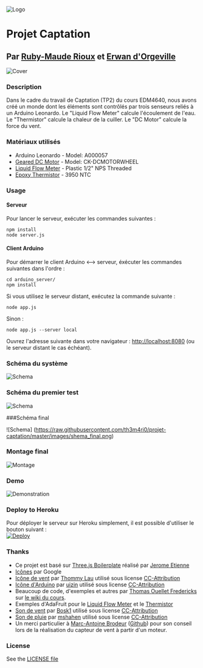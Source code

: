![Logo](https://raw.githubusercontent.com/th3m4ri0/projet-captation/master/images/logo.png)
# Projet Captation
## Par [Ruby-Maude Rioux](http://ca.linkedin.com/pub/ruby-maude-rioux/5a/3b9/b5a) et [Erwan d'Orgeville](http://erwandorgeville.com)

![Cover](https://raw.githubusercontent.com/th3m4ri0/projet-captation/master/images/cover.jpg)

### Description

Dans le cadre du travail de Captation (TP2) du cours EDM4640, nous avons créé un monde dont les éléments sont contrôlés par trois senseurs reliés à un Arduino Leonardo. Le "Liquid Flow Meter" calcule l'écoulement de l'eau. Le "Thermistor" calcule la chaleur de la cuiller. Le "DC Motor" calcule la force du vent.

### Matériaux utilisés
- Arduino Leonardo - Model: A000057
- [Geared DC Motor](http://www.spikenzielabs.com/Catalog/index.php?main_page=product_info&cPath=22_89&products_id=997) - Model: CK-DCMOTORWHEEL
- [Liquid Flow Meter](http://www.adafruit.com/products/828) - Plastic 1/2" NPS Threaded
- [Epoxy Thermistor](http://www.adafruit.com/product/372) - 3950 NTC

### Usage

#### Serveur

Pour lancer le serveur, exécuter les commandes suivantes :
```
npm install
node server.js
```

#### Client Arduino

Pour démarrer le client Arduino <--> serveur, éxécuter les commandes suivantes dans l'ordre :  
```
cd arduino_server/
npm install
```

Si vous utilisez le serveur distant, exécutez la commande suivante :

```
node app.js
```

Sinon :
```
node app.js --server local
```

Ouvrez l'adresse suivante dans votre navigateur : [http://localhost:8080](http://localhost:8080) (ou le serveur distant le cas échéant).

### Schéma du système
![Schema](https://raw.githubusercontent.com/th3m4ri0/projet-captation/master/images/schema.png)

### Schéma du premier test

![Schema](https://raw.githubusercontent.com/th3m4ri0/projet-captation/master/images/shema.png)

###Schéma final

![Schema] (https://raw.githubusercontent.com/th3m4ri0/projet-captation/master/images/shema_final.png) 

### Montage final

![Montage](https://raw.githubusercontent.com/th3m4ri0/projet-captation/master/images/fini.jpg)

### Demo
![Demonstration](https://raw.githubusercontent.com/th3m4ri0/projet-captation/master/images/demo.gif)

### Deploy to Heroku
Pour déployer le serveur sur Heroku simplement, il est possible d'utiliser le bouton suivant :  
[![Deploy](https://www.herokucdn.com/deploy/button.png)](https://heroku.com/deploy?template=https://github.com/th3m4ri0/projet-captation)

### Thanks
- Ce projet est basé sur [Three.js Boilerplate](https://github.com/jeromeetienne/threejsboilerplate/) réalisé par [Jerome Etienne](https://github.com/jeromeetienne/)
- [Icônes](https://github.com/google/material-design-icons) par Google
- [Icône de vent](http://thenounproject.com/term/wind/75103/) par [Thommy Lau](http://thenounproject.com/lch121/) utilisé sous license [CC-Attribution](http://creativecommons.org/licenses/by/3.0/us/)
- [Icône d'Arduino](http://thenounproject.com/term/arduino/34403/) par [uizin](http://thenounproject.com/uizin/) utilisé sous license [CC-Attribution](http://creativecommons.org/licenses/by/3.0/us/)
- Beaucoup de code, d'exemples et autres par [Thomas Ouellet Fredericks](http://t-o-f.info) sur [le wiki du cours](http://wiki.t-o-f.info/EDM4640/EDM4640).
- Exemples d'AdaFruit pour le [Liquid Flow Meter](https://github.com/adafruit/Adafruit-Flow-Meter/blob/master/Adafruit_FlowMeter.pde) et le [Thermistor](https://learn.adafruit.com/thermistor?view=all)
- [Son de vent](https://www.freesound.org/people/Bosk1/sounds/144083/) par [Bosk1](https://www.freesound.org/people/Bosk1/) utilisé sous license [CC-Attribution](http://creativecommons.org/licenses/by/3.0/us/)
- [Son de pluie](https://www.freesound.org/people/mshahen/sounds/242892/) par [mshahen](https://www.freesound.org/people/mshahen/sounds/242892/) utilisé sous license [CC-Attribution](http://creativecommons.org/licenses/by/3.0/us/)
- Un merci particulier à [Marc-Antoine Brodeur](http://marcantoinebrodeur.com/) ([Github](http://github.com/mabrodeur)) pour son conseil lors de la réalisation du capteur de vent à partir d'un moteur.


### License
See the [LICENSE file](https://github.com/th3m4ri0/projet-captation/blob/master/LICENSE)
